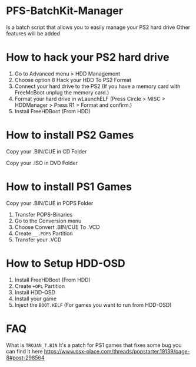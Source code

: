 # PFS-BatchKit-Manager
Is a batch script that allows you to easily manage your PS2 hard drive
Other features will be added

# How to hack your PS2 hard drive
1) Go to Advanced menu > HDD Management
2) Choose option 8 Hack your HDD To PS2 Format
3) Connect your hard drive to the PS2 (If you have a memory card with FreeMcBoot unplug the memory card.)
4) Format your hard drive in wLaunchELF (Press Circle > MISC > HDDManager > Press R1 > Format and confirm.)
5) Install FreeHDBoot (From HDD)

# How to install PS2 Games
Copy your .BIN/CUE in CD Folder

Copy your .ISO in DVD Folder

# How to install PS1 Games
Copy your .BIN/CUE in POPS Folder

1) Transfer POPS-Binaries
2) Go to the Conversion menu
3) Choose Convert .BIN/CUE To .VCD
4) Create `__.POPS` Partition
5) Transfer your .VCD

# How to Setup HDD-OSD
1) Install FreeHDBoot (From HDD)
2) Create `+OPL` Partition
3) Install HDD-OSD
4) Install your game
5) Inject the `BOOT.KELF` (For games you want to run from HDD-OSD)


# FAQ
What is `TROJAN_7.BIN` It's a patch for PS1 games that fixes some bug you can find it here https://www.psx-place.com/threads/popstarter.19139/page-8#post-298564
